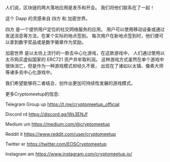 人们说，区块链的两大落地应用是发币和开会。 我们将他们联系在了一起！

这个 Dapp 的灵感来自 四方 和 加密世界。

四方 是一个提供用户定位的社交网络服务的应用。 用户可以使用移动设备或通过发送消息等方法，在某个实际的地点签到。 每次用户在新地点签到时，他们便可以拿到数字奖品或是数字徽章作为奖励。

加密世界 是以太坊上流行的一款去中心化游戏，在这款游戏中， 人们通过使用以太币购买虚拟国家的 ERC721 资产并牟取利润。 这种游戏方式虽然在单个游戏中很快消亡，但是作为一种游戏模式却经久不衰， 出现在了诸如以太镇、像素大师等诸多去中心化游戏中。

我们希望能够将二者结合，创作出更加可持续性发展的游戏模式。

更多Cryptomeetup的信息:

Telegram Group up https://t.me/cryptomeetup_official

Discord rd https://discord.gg/Ws3ENJf

Medium um https://medium.com/@cryptomeetup

Reddit it https://www.reddit.com/user/cryptomeetup

Twitter er https://twitter.com/EOSCryptomeetup

Instagram am https://www.instagram.com/cryptomeetup.io/